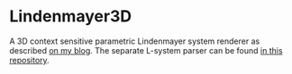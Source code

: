 # Lindenmayer3D
A 3D context sensitive parametric Lindenmayer system renderer as described [on my blog](http://jobtalle.com/lindenmayer_systems.html). The separate L-system parser can be found [in this repository](https://github.com/jobtalle/LSystem).
